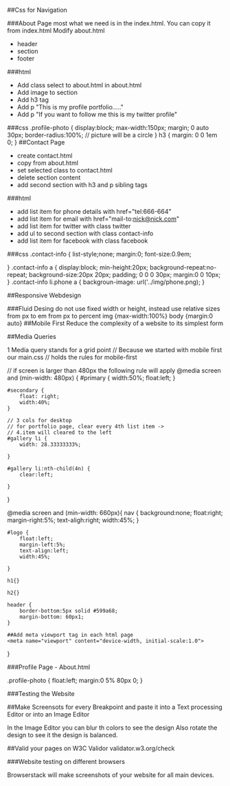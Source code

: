 ##Css for Navigation


###About Page
most what we need is in the index.html. You can copy it from index.html
Modify about.html
+ header
+ section
+ footer

###html
+ Add class select to about.html in about.html
+ Add image to section
+ Add h3 tag
+ Add p "This is my profile portfolio....."
+ Add p "If you want to follow me this is my twitter profile"

###css
.profile-photo {
	display:block;
	max-width:150px;
	margin; 0 auto 30px;
	border-radius:100%; // picture will be a circle
}
h3 {
	margin: 0 0 1em 0;
}
##Contact Page
+ create contact.html
+ copy from about.html
+ set selected class to contact.html
+ delete section content
+ add second section with h3 and p sibling tags

###html
+ add list item for phone details with href="tel:666-664"
+ add list item for email with href="mail-to:nick@nick.com"
+ add list item for twitter with class twitter
+ add ul to second section with class contact-info
+ add list item for facebook with class facebook

###css
.contact-info {
	list-style;none;
	margin:0;
	font-size:0.9em;
	
}
.contact-info a {
	display:block;
	min-height:20px;
	background-repeat:no-repeat;
	background-size:20px 20px;
	padding; 0 0 0 30px;
	margin:0 0 10px;
}
.contact-info li.phone a {
	backgroun-image: url('../img/phone.png);
}

##Responsive Webdesign

###Fluid Desing
do not use fixed width or height, instead use relative sizes
from px to em
from px to percent
img {max-width:100%}
body {margin:0 auto}
##Mobile First
Reduce the complexity of a website to its simplest form

##Media Queries

1 Media query stands for a grid point
// Because we started with mobile first our main.css
// holds the rules for mobile-first

// if screen is larger than 480px the following rule will apply
@media screen and (min-width: 480px) {
	#primary {
		width:50%;
		float:left;
	}
	
	#secondary {
		float: right;
		width:40%;
	}
	
	// 3 cols for desktop
	// for portfolio page, clear every 4th list item -> 
	// 4.item will cleared to the left
	#gallery li {
		width: 28.33333333%;
		
	}
	
	#gallery li:nth-child(4n) {
		clear:left;
		
	}
	
} 

@media screen and (min-width: 660px){
	nav {
		background:none;
		float:right;
		margin-right:5%;
		text-aligh:right;
		width:45%;
	}
	
	#logo {
		float:left;
		margin-left:5%;
		text-align:left;
		width:45%;
		
	}
	
	h1{}
	
	h2{}
	
	header {
		border-bottom:5px solid #599a68;
		margin-bottom: 60px1;
	}
	
	##Add meta viewport tag in each html page
	<meta name="viewport" content="device-width, initial-scale:1.0">
	
	
}

###Profile Page - About.html

.profile-photo {
	float:left;
	margin:0 5% 80px 0;
}

###Testing the Website

##Make Screensots for every Breakpoint and paste it
into a Text processing Editor or into an Image Editor

In the Image Editor you can blur th colors to see the design
Also rotate the design to see it the design is balanced.

##Valid your pages on W3C Validor
validator.w3.org/check

###Website testing on different browsers

Browserstack will make screenshots of your website
for all main devices.


